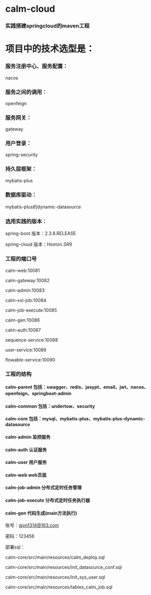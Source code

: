 # calm-cloud
### 实践搭建springcloud的maven工程

# 项目中的技术选型是：
### 服务注册中心、服务配置：
nacos

### 服务之间的调用：
openfeign

### 服务网关：
gateway

### 用户登录：
spring-security

### 持久层框架：
mybatis-plus

### 数据库驱动：
mybatis-plus的dynamic-datasource
### 选用实践的版本：
spring-boot 版本：2.3.8.RELEASE

spring-cloud 版本：Hoxton.SR9

### 工程的端口号
calm-web:10081

calm-gateway:10082

calm-admin:10083

calm-xxl-job:10084

calm-job-execute:10085

calm-gen:10086

calm-auth:10087

sequence-service:10088

user-service:10089

flowable-service:10090


### 工程的结构

#### calm-parent  包括：swagger、redis、jasypt、email、jwt、nacos、openfeign、springboot-admin
#### calm-common  包括：undertow、security
#### calm-core    包括：mysql、mybatis-plus、mybatis-plus-dynamic-datasource
#### calm-admin   监控服务
#### calm-auth    认证服务
#### calm-user    用户服务
#### calm-web     web页面
#### calm-job-admin   分布式定时任务管理
#### calm-job-execute 分布式定时任务执行器
#### calm-gen     代码生成(main方法执行)

账号：qjyn1314@163.com

密码：123456

部署sql：

calm-core/src/main/resources/calm_deploy.sql

calm-core/src/main/resources/init_datasource_conf.sql

calm-core/src/main/resources/init_sys_user.sql

calm-core/src/main/resources/tables_calm_job.sql
